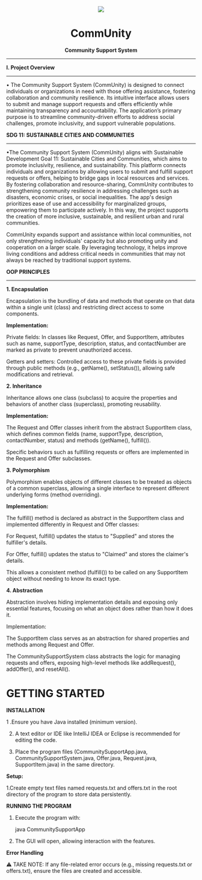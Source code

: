 <div align="center"> <img src="https://github.com/user-attachments/assets/dc6b5547-8896-4f19-a15a-5260dbf9955d">

  # CommUnity
 **Community Support System**</div>
 
------------------------------------------
**I. Project Overview**

------------------------------------------

  • The Community Support System (CommUnity) is designed to connect individuals or organizations in need with those offering assistance, fostering collaboration and community resilience. Its intuitive interface allows users to submit and manage support requests and offers efficiently while maintaining transparency and accountability. The application’s primary purpose is to streamline community-driven efforts to address social challenges, promote inclusivity, and support vulnerable populations.


**SDG 11: SUSTAINABLE CITIES AND COMMUNITIES**

------------------------------------------

•The Community Support System (CommUnity) aligns with Sustainable Development Goal 11: Sustainable Cities and Communities, which aims to promote inclusivity, resilience, and sustainability. This platform connects individuals and organizations by allowing users to submit and fulfill support requests or offers, helping to bridge gaps in local resources and services. By fostering collaboration and resource-sharing, CommUnity contributes to strengthening community resilience in addressing challenges such as disasters, economic crises, or social inequalities. The app's design prioritizes ease of use and accessibility for marginalized groups, empowering them to participate actively. In this way, the project supports the creation of more inclusive, sustainable, and resilient urban and rural communities.

CommUnity expands support and assistance within local communities, not only strengthening individuals' capacity but also promoting unity and cooperation on a larger scale. By leveraging technology, it helps improve living conditions and address critical needs in communities that may not always be reached by traditional support systems.


**OOP PRINCIPLES**

------------------------------------------

**1. Encapsulation**

Encapsulation is the bundling of data and methods that operate on that data within a single unit (class) and restricting direct access to some components.

**Implementation:**

Private fields: In classes like Request, Offer, and SupportItem, attributes such as name, supportType, description, status, and contactNumber are marked as private to prevent unauthorized access.

Getters and setters: Controlled access to these private fields is provided through public methods (e.g., getName(), setStatus()), allowing safe modifications and retrieval.



**2. Inheritance**

Inheritance allows one class (subclass) to acquire the properties and behaviors of another class (superclass), promoting reusability.

**Implementation:**

The Request and Offer classes inherit from the abstract SupportItem class, which defines common fields (name, supportType, description, contactNumber, status) and methods (getName(), fulfill()).

Specific behaviors such as fulfilling requests or offers are implemented in the Request and Offer subclasses.



**3. Polymorphism**

Polymorphism enables objects of different classes to be treated as objects of a common superclass, allowing a single interface to represent different underlying forms (method overriding).

**Implementation:**

The fulfill() method is declared as abstract in the SupportItem class and implemented differently in Request and Offer classes:

For Request, fulfill() updates the status to "Supplied" and stores the fulfiller's details.

For Offer, fulfill() updates the status to "Claimed" and stores the claimer's details.


This allows a consistent method (fulfill()) to be called on any SupportItem object without needing to know its exact type.




**4. Abstraction**

Abstraction involves hiding implementation details and exposing only essential features, focusing on what an object does rather than how it does it.

Implementation:

The SupportItem class serves as an abstraction for shared properties and methods among Request and Offer.

The CommunitySupportSystem class abstracts the logic for managing requests and offers, exposing high-level methods like addRequest(), addOffer(), and resetAll().


# GETTING STARTED

**INSTALLATION**

1 .Ensure you have Java installed (minimum version).

2. A text editor or IDE like IntelliJ IDEA or Eclipse is recommended for editing the code.

3. Place the program files (CommunitySupportApp.java, CommunitySupportSystem.java, Offer.java, Request.java, SupportItem.java) in the same directory.

**Setup:**

1.Create empty text files named requests.txt and offers.txt in the root directory of the program to store data persistently.

**RUNNING THE PROGRAM**
1. Execute the program with:

     java CommunitySupportApp

2. The GUI will open, allowing interaction with the features.

**Error Handling**

⚠️ TAKE NOTE: If any file-related error occurs (e.g., missing requests.txt or offers.txt), ensure the files are created and accessible.




